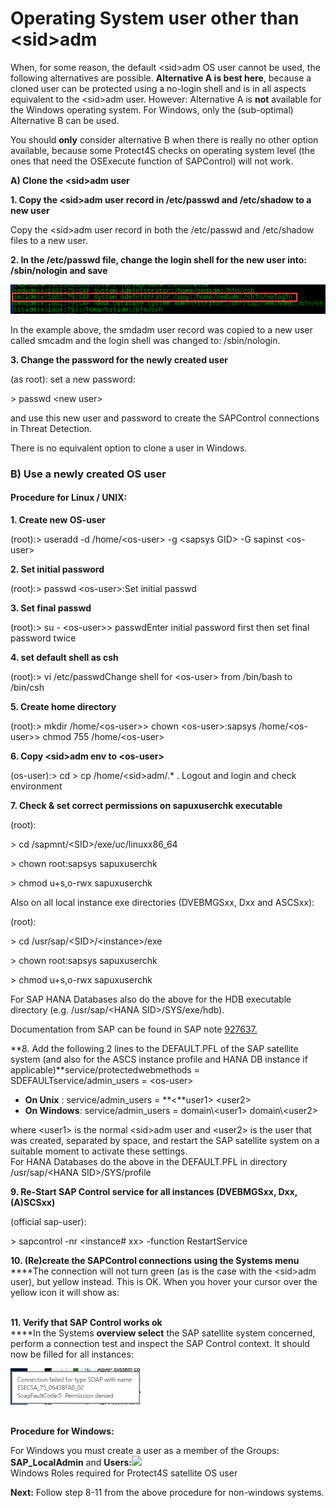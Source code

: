 # Operating System user other than \<sid>adm

When, for some reason, the default \<sid>adm OS user cannot be used, the following alternatives are possible. **Alternative A is best here**, because a cloned user can be protected using a no-login shell and is in all aspects equivalent to the \<sid>adm user. However: Alternative A is **not** available for the Windows operating system. For Windows, only the (sub-optimal) Alternative B can be used.

You should **only** consider alternative B when there is really no other option available, because some Protect4S checks on operating system level (the ones that need the OSExecute function of SAPControl) will not work.

**A) Clone the \<sid>adm user**

**1. Copy the \<sid>adm user record in /etc/passwd and /etc/shadow to a new user**

Copy the \<sid>adm user record in both the /etc/passwd and /etc/shadow files to a new user.

**2. In the /etc/passwd file, change the login shell for the new user into: /sbin/nologin and save**

![Cloned user smcadm](<../../../.gitbook/assets/image (24).png>)

​In the example above, the smdadm user record was copied to a new user called smcadm and the login shell was changed to: /sbin/nologin.

**3. Change the password for the newly created user**

(as root): set a new password:

\> passwd \<new user>

and use this new user and password to create the SAPControl connections in Threat Detection.

There is no equivalent option to clone a user in Windows.

### B) Use a newly created OS user

#### Procedure for Linux / UNIX:

**1. Create new OS-user**

(root):> useradd -d /home/\<os-user> -g \<sapsys GID> -G sapinst \<os-user>

**2. Set initial password**

(root):> passwd \<os-user>:Set initial passwd

**3. Set final passwd**

(root):> su - \<os-user>> passwdEnter initial password first then set final password twice

**4. set default shell as csh**

(root):> vi /etc/passwdChange shell for \<os-user> from /bin/bash to /bin/csh

**5. Create home directory**

(root):> mkdir /home/\<os-user>> chown \<os-user>:sapsys /home/\<os-user>> chmod 755 /home/\<os-user>

**6. Copy \<sid>adm env to \<os-user>**

(os-user):> cd > cp /home/\<sid>adm/.\* . Logout and login and check environment

**7. Check & set correct permissions on sapuxuserchk executable**

(root):

\> cd /sapmnt/\<SID>/exe/uc/linuxx86\_64

\> chown root:sapsys sapuxuserchk

\> chmod u+s,o-rwx sapuxuserchk

Also on all local instance exe directories (DVEBMGSxx, Dxx and ASCSxx):

(root):

\> cd /usr/sap/\<SID>/\<instance>/exe

\> chown root:sapsys sapuxuserchk

\> chmod u+s,o-rwx sapuxuserchk​

For SAP HANA Databases also do the above for the HDB executable directory (e.g. /usr/sap/\<HANA SID>/SYS/exe/hdb).

Documentation from SAP can be found in SAP note [927637.](https://launchpad.support.sap.com/#/notes/927637)​

**8. Add the following 2 lines to the DEFAULT.PFL of the SAP satellite system (and also for the ASCS instance profile and HANA DB instance if applicable)**service/protectedwebmethods = SDEFAULTservice/admin\_users = \<os-user>

* **On Unix** : service/admin\_users = **<**user1> \<user2>
* **On Windows**: service/admin\_users = domain\\\<user1> domain\\\<user2>

where \<user1> is the normal \<sid>adm user and \<user2> is the user that was created, separated by space, and restart the SAP satellite system on a suitable moment to activate these settings.\
For HANA Databases do the above in the DEFAULT.PFL in directory /usr/sap/\<HANA SID>/SYS/profile​

**9. Re-Start SAP Control service for all instances (DVEBMGSxx, Dxx, (A)SCSxx)**

(official sap-user):

\> sapcontrol -nr \<instance# xx> -function RestartService

**10. (Re)create the SAPControl connections using the Systems menu**\
****The connection will not turn green (as is the case with the \<sid>adm user), but yellow instead. This is OK. When you hover your cursor over the yellow icon it will show as:

\
**11. Verify that SAP Control works ok**\
****In the Systems **overview select** the SAP satellite system concerned, perform a connection test and inspect the SAP Control context. It should now be filled for all instances:

![SAPControl connection with alternative OS-user](<../../../.gitbook/assets/image (49).png>)

\
**Procedure for Windows:**

For Windows you must create a user as a member of the Groups: **SAP\_LocalAdmin** and **Users:**![](https://files.gitbook.com/v0/b/gitbook-legacy-files/o/assets%2F-Mee93KW0BtSWNWC0nS9%2F-MhItKeLzfio6uiJOuVS%2F-MhIu1QF9pXCwpWmlDqM%2Fimage.png?alt=media\&token=996e2640-e96c-4261-8916-f3dfbeecfb05)\
Windows Roles required for Protect4S satellite OS user

**Next:** Follow step 8-11 from the above procedure for non-windows systems.
